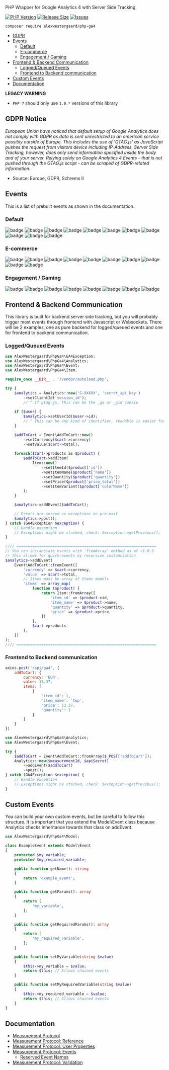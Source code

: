 PHP Wrapper for Google Analytics 4 with Server Side Tracking

[![PHP Version](https://img.shields.io/packagist/php-v/alexwestergaard/php-ga4?color=blue&style=for-the-badge)](https://www.php.net/releases/)
[![Release Size](https://img.shields.io/github/languages/code-size/alexwestergaard/php-ga4?color=blue&style=for-the-badge)](https://github.com/AlexWestergaard/php-ga4/releases/latest)
[![Issues](https://img.shields.io/github/issues-raw/alexwestergaard/php-ga4?color=red&style=for-the-badge)](https://github.com/AlexWestergaard/php-ga4/issues)

`composer require alexwestergaard/php-ga4`

- [GDPR](#gdpr-notice)
- [Events](#events)
  - [Default](#default)
  - [E-commerce](#e-commerce)
  - [Engagement / Gaming](#engagement--gaming)
- [Frontend \& Backend Communication](#frontend--backend-communication)
  - [Logged/Queued Events](#loggedqueued-events)
  - [Frontend to Backend communication](#frontend-to-backend-communication)
- [Custom Events](#custom-events)
- [Documentation](#documentation)

**LEGACY WARNING**
- `PHP 7` should only use `1.0.*` versions of this library

## GDPR Notice

*European Union have noticed that default setup of Google Analytics does not comply with GDPR as data is sent unrestricted to an american service possibly outside of Europe. This includes the use of 'GTAG.js' as JavaScript pushes the request from visitors device including IP-Address. Server Side Tracking, however, does only send information specified inside the body and of your server. Relying solely on Google Analytics 4 Events - that is not pushed through the GTAG.js script - can be scraped of GDPR-related information.*

- Source: Europe, GDPR, Schrems II

## Events

This is a list of prebuilt events as shown in the documentation.

### Default

![badge](https://shields.io/badge/Share-informational)
![badge](https://shields.io/badge/Signup-informational)
![badge](https://shields.io/badge/Login-informational)
![badge](https://shields.io/badge/Search-informational)
![badge](https://shields.io/badge/SelectContent-informational)
![badge](https://shields.io/badge/SelectItem-informational)
![badge](https://shields.io/badge/SelectPromotion-informational)
![badge](https://shields.io/badge/ViewItem-informational)
![badge](https://shields.io/badge/ViewItemList-informational)
![badge](https://shields.io/badge/ViewPromotion-informational)
![badge](https://shields.io/badge/ViewSearchResults-informational)

### E-commerce

![badge](https://shields.io/badge/GenerateLead-informational)
![badge](https://shields.io/badge/AddToWishlist-informational)
![badge](https://shields.io/badge/AddToCart-informational)
![badge](https://shields.io/badge/ViewCart-informational)
![badge](https://shields.io/badge/RemoveFromCart-informational)
![badge](https://shields.io/badge/BeginCheckout-informational)
![badge](https://shields.io/badge/AddPaymentInfo-informational)
![badge](https://shields.io/badge/AddShippingInfo-informational)
![badge](https://shields.io/badge/Purchase-informational)
![badge](https://shields.io/badge/Refund-informational)
  
### Engagement / Gaming

![badge](https://shields.io/badge/EarnVirtualCurrency-informational)
![badge](https://shields.io/badge/SpendVirtualCurrency-informational)
![badge](https://shields.io/badge/LevelUp-informational)
![badge](https://shields.io/badge/PostScore-informational)
![badge](https://shields.io/badge/TutorialBegin-informational)
![badge](https://shields.io/badge/TutorialComplete-informational)
![badge](https://shields.io/badge/UnlockAchievement-informational)
![badge](https://shields.io/badge/JoinGroup-informational)

## Frontend & Backend Communication

This library is built for backend server side tracking, but you will probably trigger most events through frontend with Javascript or Websockets. There will be 2 examples, one as pure backend for logged/queued events and one for frontend to backend communication.
  
### Logged/Queued Events

```php
use AlexWestergaard\PhpGa4\GA4Exception;
use AlexWestergaard\PhpGa4\Analytics;
use AlexWestergaard\PhpGa4\Event;
use AlexWestergaard\PhpGa4\Item;

require_once __DIR__ . '/vendor/autoload.php';

try {
    $analytics = Analytics::new('G-XXXXX', 'secret_api_key')
        ->setClientId('session_id');
        // ^ If gtag.js, this can be the _ga or _gid cookie
    
    if ($user) {
        $analytics->setUserId($user->id);
        // ^ This can be any kind of identifier, readable is easier for you
    }

    $addToCart = Event\AddToCart::new()
        ->setCurrency($cart->currency)
        ->setValue($cart->total);
    
    foreach($cart->products as $product) {
        $addToCart->addItem(
            Item::new()
                ->setItemId($product['id'])
                ->setItemName($product['name'])
                ->setQuantity($product['quantity'])
                ->setPrice($product['price_total'])
                ->setItemVariant($product['colorName'])
        );
    }

    $analytics->addEvent($addToCart);

    // Errors are served as exceptions on pre-exit
    $analytics->post();
} catch (GA4Exception $exception) {
    // Handle exception
    // Exceptions might be stacked, check: $exception->getPrevious();
}

//// ==============================================================
// You can instanciate events with 'fromArray' method as of v1.0.9
// This allows for quick-events by recursive instanciation
$analytics->addEvent(
    Event\AddToCart::fromEvent([
        'currency' => $cart->currency,
        'value' => $cart->total,
        // Items must be array of Items models
        'items' => array_map(
            function ($product) {
                return Item::fromArray([
                    'item_id' => $product->id,
                    'item_name' => $product->name,
                    'quantity' => $product->quantity,
                    'price' => $product->price,
                ])
            },
            $cart->products
        ),
    ])
);
//// ==============================================================
```

### Frontend to Backend communication

```js
axios.post('/api/ga4', {
    addToCart: {
        currency: 'EUR',
        value: 13.37,
        items: [
            {
                'item_id': 1,
                'item_name': 'Cup',
                'price': 13.37,
                'quantity': 1
            }
        ]
    }
})
```

```php
use AlexWestergaard\PhpGa4\Analytics;
use AlexWestergaard\PhpGa4\Event;

try {
    $addToCart = Event\AddToCart::fromArray($_POST['addToCart']);
    Analytics::new($measurementId, $apiSecret)
        ->addEvent($addToCart)
        ->post();
} catch (GA4Exception $exception) {
    // Handle exception
    // Exceptions might be stacked, check: $exception->getPrevious();
}
```

## Custom Events

You can build your own custom events, but be careful to follow this structure. It is important that you extend the Model\Event class because Analytics checks inheritance towards that class on addEvent.

```php
use AlexWestergaard\PhpGa4\Model;

class ExampleEvent extends Model\Event
{
    protected $my_variable;
    protected $my_required_variable;

    public function getName(): string
    {
        return 'example_event';
    }

    public function getParams(): array
    {
        return [
            'my_variable',
        ];
    }

    public function getRequiredParams(): array
    {
        return [
            'my_required_variable',
        ];
    }

    public function setMyVariable(string $value)
    {
        $this->my_variable = $value;
        return $this; // Allows chained events
    }

    public function setMyRequiredVariable(string $value)
    {
        $this->my_required_variable = $value;
        return $this; // Allows chained events
    }
}
```

## Documentation

- [Measurement Protocol](https://developers.google.com/analytics/devguides/collection/protocol/ga4)
- [Measurement Protocol: Reference](https://developers.google.com/analytics/devguides/collection/protocol/ga4/reference?client_type=gtag)
- [Measurement Protocol: User Properties](https://developers.google.com/analytics/devguides/collection/protocol/ga4/user-properties?client_type=gtag)
- [Measurement Protocol: Events](https://developers.google.com/analytics/devguides/collection/protocol/ga4/reference/events)
  - [Reserved Event Names](https://developers.google.com/analytics/devguides/collection/protocol/ga4/reference?client_type=gtag#reserved_event_names)
- [Measurement Protocol: Validation](https://developers.google.com/analytics/devguides/collection/protocol/ga4/validating-events?client_type=gtag)
